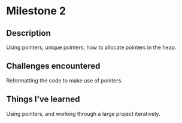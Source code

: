 # Milestone 2

## Description
Using pointers, unique pointers, how to allocate pointers in the heap.
## Challenges encountered
Reformatting the code to make use of pointers.
## Things I've learned
Using pointers, and working through a large project iteratively.
